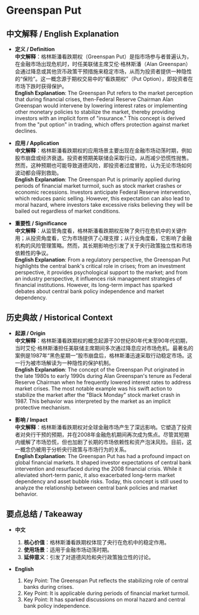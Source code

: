 # Greenspan Put

## 中文解释 / English Explanation

* **定义 / Definition**  
  **中文解释**：格林斯潘看跌期权（Greenspan Put）是指市场参与者普遍认为，在金融市场出现危机时，时任美联储主席艾伦·格林斯潘（Alan Greenspan）会通过降息或其他货币政策干预措施来稳定市场，从而为投资者提供一种隐性的“保险”。这一概念源于期权交易中的“看跌期权”（Put Option），即投资者在市场下跌时获得保护。  
  **English Explanation**: The Greenspan Put refers to the market perception that during financial crises, then-Federal Reserve Chairman Alan Greenspan would intervene by lowering interest rates or implementing other monetary policies to stabilize the market, thereby providing investors with an implicit form of "insurance." This concept is derived from the "put option" in trading, which offers protection against market declines.

* **应用 / Application**  
  **中文解释**：格林斯潘看跌期权的应用场景主要出现在金融市场动荡时期，例如股市崩盘或经济衰退。投资者预期美联储会采取行动，从而减少恐慌性抛售。然而，这种预期也可能导致道德风险，即投资者过度冒险，认为无论市场如何波动都会得到救助。  
  **English Explanation**: The Greenspan Put is primarily applied during periods of financial market turmoil, such as stock market crashes or economic recessions. Investors anticipate Federal Reserve intervention, which reduces panic selling. However, this expectation can also lead to moral hazard, where investors take excessive risks believing they will be bailed out regardless of market conditions.

* **重要性 / Significance**  
  **中文解释**：从监管角度看，格林斯潘看跌期权反映了央行在危机中的关键作用；从投资角度看，它为市场提供了心理支撑；从行业角度看，它影响了金融机构的风险管理策略。然而，其长期影响也引发了关于央行政策独立性和市场依赖性的争议。  
  **English Explanation**: From a regulatory perspective, the Greenspan Put highlights the central bank's critical role in crises; from an investment perspective, it provides psychological support to the market; and from an industry perspective, it influences risk management strategies of financial institutions. However, its long-term impact has sparked debates about central bank policy independence and market dependency.

## 历史典故 / Historical Context

* **起源 / Origin**  
  **中文解释**：格林斯潘看跌期权的概念起源于20世纪80年代末至90年代初期，当时艾伦·格林斯潘担任美联储主席期间多次通过降息应对市场危机。最著名的案例是1987年“黑色星期一”股市崩盘后，格林斯潘迅速采取行动稳定市场。这一行为被市场解读为一种隐性的保护机制。  
  **English Explanation**: The concept of the Greenspan Put originated in the late 1980s to early 1990s during Alan Greenspan's tenure as Federal Reserve Chairman when he frequently lowered interest rates to address market crises. The most notable example was his swift action to stabilize the market after the "Black Monday" stock market crash in 1987. This behavior was interpreted by the market as an implicit protective mechanism.

* **影响 / Impact**  
  **中文解释**：格林斯潘看跌期权对全球金融市场产生了深远影响。它塑造了投资者对央行干预的预期，并在2008年金融危机期间再次成为焦点。尽管其短期内缓解了市场恐慌，但也加剧了长期的市场依赖性和资产泡沫风险。目前，这一概念仍被用于分析央行政策与市场行为的关系。  
  **English Explanation**: The Greenspan Put has had a profound impact on global financial markets. It shaped investor expectations of central bank intervention and resurfaced during the 2008 financial crisis. While it alleviated short-term panic, it also exacerbated long-term market dependency and asset bubble risks. Today, this concept is still used to analyze the relationship between central bank policies and market behavior.

## 要点总结 / Takeaway

* **中文**  
  1. **核心价值**：格林斯潘看跌期权体现了央行在危机中的稳定作用。
  2. **使用场景**：适用于金融市场动荡时期。
  3. **延伸意义**：引发了对道德风险和央行政策独立性的讨论。

* **English**  
  1. Key Point: The Greenspan Put reflects the stabilizing role of central banks during crises.
  2. Key Point: It is applicable during periods of financial market turmoil.
  3. Key Point: It has sparked discussions on moral hazard and central bank policy independence.